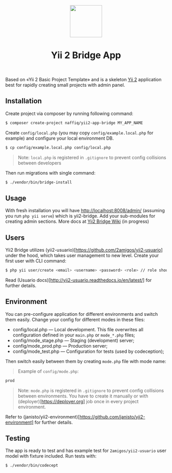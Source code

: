 <p align="center">
    <a href="https://github.com/yiisoft" target="_blank">
        <img src="https://avatars0.githubusercontent.com/u/993323" height="100px">
    </a>
    <h1 align="center">Yii 2 Bridge App</h1>
    <br>
</p>

Based on «Yii 2 Basic Project Template» and is a skeleton [Yii 2](http://www.yiiframework.com/) application best for
rapidly creating small projects with admin panel.

## Installation

Create project via composer by running following command:

```bash
$ composer create-project naffiq/yii2-app-bridge MY_APP_NAME
```

Create `config/local.php` (you may copy `config/example.local.php` for example) and configure your local environment DB.

```bash
$ cp config/example.local.php config/local.php
```

> Note: `local.php` is registered in `.gitignore` to prevent config collisions between developers 

Then run migrations with single command:

```bash
$ ./vendor/bin/bridge-install
```

## Usage

With fresh installation you will have [http://localhost:8008/admin/](http://localhost:8008/admin/) (assuming you run `php yii serve`) 
which is yii2-bridge. Add your sub-modules for creating admin sections. More docs at [Yii2 Bridge Wiki](https://github.com/naffiq/yii2-bridge/wiki) (in progress)

## Users

Yii2 Bridge utilizes (yii2-usuario)[https://github.com/2amigos/yii2-usuario] under the hood, which takes user management to new level. Create your first user with CLI command:

```bash
$ php yii user/create <email> <username> <password> <role> // role should be admin for your first user
```

Read (Usuario docs)[http://yii2-usuario.readthedocs.io/en/latest/] for further details.

## Environment

You can pre-configure application for different environments and switch them easily. Change your config for different modes in these files:

- config/local.php — Local development. This file overwrites all configuration defined in your `main.php` or `mode_*.php` files;
- config/mode_stage.php — Staging (development) server;
- config/mode_prod.php — Production server;
- config/mode_test.php — Configuration for tests (used by codeception);

Then switch easily between them by creating `mode.php` file with mode name:

> Example of `config/mode.php`:
```php
prod
```

> Note: `mode.php` is registered in `.gitignore` to prevent config collisions between environments. You have to create it manually or with (deployer)[https://deployer.org] job once in every project environment.

Refer to (janisto/yii2-environment)[https://github.com/janisto/yii2-environment] for further details.

## Testing

The app is ready to test and has example test for `2amigos/yii2-usuario` user model with fixture included.
Run tests with:

```bash
$ ./vendor/bin/codecept
```
